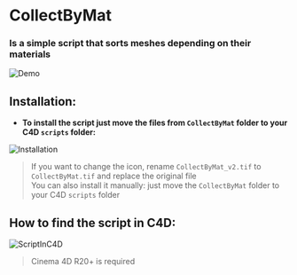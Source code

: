 # CollectByMat
### Is a simple script that sorts meshes depending on their materials
  

![Demo](https://i.ibb.co/PZwrJVH/demo.gif)

## Installation:
* **To install the script just move the files from `CollectByMat` folder to your C4D `scripts` folder:**

![Installation](https://i.ibb.co/Tmfj3Tp/path2.jpg)
> If you want to change the icon, rename `CollectByMat_v2.tif` to `CollectByMat.tif` and replace the original file   
> You can also install it manually: just move the `CollectByMat` folder to your C4D `scripts` folder

## How to find the script in C4D:
![ScriptInC4D](https://i.ibb.co/c603kMr/L3bzbu-QB1-Ns.jpg)


> Cinema 4D R20+ is required 
